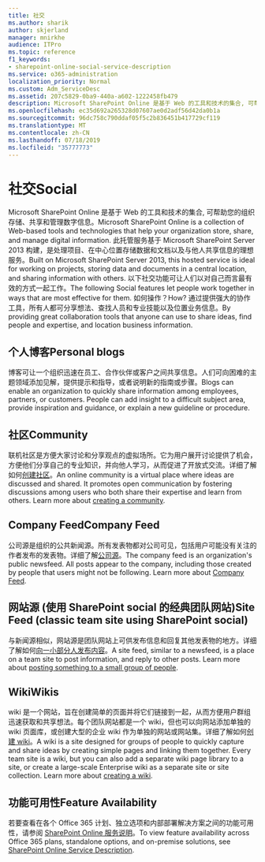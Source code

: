 ```yaml
---
title: 社交
ms.author: sharik
author: skjerland
manager: mnirkhe
audience: ITPro
ms.topic: reference
f1_keywords:
- sharepoint-online-social-service-description
ms.service: o365-administration
localization_priority: Normal
ms.custom: Adm_ServiceDesc
ms.assetid: 207c5829-0ba9-440a-a602-1222458fb479
description: Microsoft SharePoint Online 是基于 Web 的工具和技术的集合, 可帮助您的组织存储、共享和管理数字信息。 此托管服务基于 Microsoft SharePoint Server 2013 构建，是处理项目、在中心位置存储数据和文档以及与他人共享信息的理想服务。 以下社交功能可让人们以对自己而言最有效的方式一起工作。 如何操作？ 通过提供强大的协作工具，所有人都可分享想法、查找人员和专业技能以及位置业务信息。
ms.openlocfilehash: ec35d692a265328d07607ae0d2adf56d42da0b1a
ms.sourcegitcommit: 96dc758c790ddaf05f5c2b836451b417729cf119
ms.translationtype: MT
ms.contentlocale: zh-CN
ms.lasthandoff: 07/18/2019
ms.locfileid: "35777773"
---
```

# <a name="social"></a><span data-ttu-id="94195-107">社交</span><span class="sxs-lookup"><span data-stu-id="94195-107">Social</span></span>

<span data-ttu-id="94195-108">Microsoft SharePoint Online 是基于 Web 的工具和技术的集合, 可帮助您的组织存储、共享和管理数字信息。</span><span class="sxs-lookup"><span data-stu-id="94195-108">Microsoft SharePoint Online is a collection of Web-based tools and technologies that help your organization store, share, and manage digital information.</span></span> <span data-ttu-id="94195-109">此托管服务基于 Microsoft SharePoint Server 2013 构建，是处理项目、在中心位置存储数据和文档以及与他人共享信息的理想服务。</span><span class="sxs-lookup"><span data-stu-id="94195-109">Built on Microsoft SharePoint Server 2013, this hosted service is ideal for working on projects, storing data and documents in a central location, and sharing information with others.</span></span> <span data-ttu-id="94195-110">以下社交功能可让人们以对自己而言最有效的方式一起工作。</span><span class="sxs-lookup"><span data-stu-id="94195-110">The following Social features let people work together in ways that are most effective for them.</span></span> <span data-ttu-id="94195-111">如何操作？</span><span class="sxs-lookup"><span data-stu-id="94195-111">How?</span></span> <span data-ttu-id="94195-112">通过提供强大的协作工具，所有人都可分享想法、查找人员和专业技能以及位置业务信息。</span><span class="sxs-lookup"><span data-stu-id="94195-112">By providing great collaboration tools that anyone can use to share ideas, find people and expertise, and location business information.</span></span> 
  
## <a name="personal-blogs"></a><span data-ttu-id="94195-113">个人博客</span><span class="sxs-lookup"><span data-stu-id="94195-113">Personal blogs</span></span>
<span data-ttu-id="94195-114"><a name="bkmk_Blogs"> </a></span><span class="sxs-lookup"><span data-stu-id="94195-114"></span></span>

<span data-ttu-id="94195-p103">博客可让一个组织迅速在员工、合作伙伴或客户之间共享信息。人们可向困难的主题领域添加见解，提供提示和指导，或者说明新的指南或步骤。</span><span class="sxs-lookup"><span data-stu-id="94195-p103">Blogs can enable an organization to quickly share information among employees, partners, or customers. People can add insight to a difficult subject area, provide inspiration and guidance, or explain a new guideline or procedure.</span></span>
  
## <a name="community"></a><span data-ttu-id="94195-117">社区</span><span class="sxs-lookup"><span data-stu-id="94195-117">Community</span></span>
<span data-ttu-id="94195-118"><a name="bkmk_Community"> </a></span><span class="sxs-lookup"><span data-stu-id="94195-118"></span></span>

<span data-ttu-id="94195-p104">联机社区是方便大家讨论和分享观点的虚拟场所。它为用户展开讨论提供了机会，方便他们分享自己的专业知识，并向他人学习，从而促进了开放式交流。详细了解如何[创建社区](https://go.microsoft.com/fwlink/p/?LinkId=271061)。</span><span class="sxs-lookup"><span data-stu-id="94195-p104">An online community is a virtual place where ideas are discussed and shared. It promotes open communication by fostering discussions among users who both share their expertise and learn from others. Learn more about [creating a community](https://go.microsoft.com/fwlink/p/?LinkId=271061).</span></span>
  
## <a name="company-feed"></a><span data-ttu-id="94195-122">Company Feed</span><span class="sxs-lookup"><span data-stu-id="94195-122">Company Feed</span></span>
<span data-ttu-id="94195-123"><a name="bkmk_CompanyFeed"> </a></span><span class="sxs-lookup"><span data-stu-id="94195-123"></span></span>

<span data-ttu-id="94195-p105">公司源是组织的公共新闻源。所有发表物都对公司可见，包括用户可能没有关注的作者发布的发表物。详细了解[公司源](https://go.microsoft.com/fwlink/p/?LinkId=271062)。</span><span class="sxs-lookup"><span data-stu-id="94195-p105">The company feed is an organization's public newsfeed. All posts appear to the company, including those created by people that users might not be following. Learn more about [Company Feed](https://go.microsoft.com/fwlink/p/?LinkId=271062).</span></span>
  
## <a name="site-feed-classic-team-site-using-sharepoint-social"></a><span data-ttu-id="94195-127">网站源 (使用 SharePoint social 的经典团队网站)</span><span class="sxs-lookup"><span data-stu-id="94195-127">Site Feed (classic team site using SharePoint social)</span></span>
<span data-ttu-id="94195-128"><a name="bkmk_SiteFeed"> </a></span><span class="sxs-lookup"><span data-stu-id="94195-128"></span></span>

<span data-ttu-id="94195-p106">与新闻源相似，网站源是团队网站上可供发布信息和回复其他发表物的地方。详细了解如何[向一小部分人发布内容](https://go.microsoft.com/fwlink/p/?LinkId=271071)。</span><span class="sxs-lookup"><span data-stu-id="94195-p106">A site feed, similar to a newsfeed, is a place on a team site to post information, and reply to other posts. Learn more about [posting something to a small group of people](https://go.microsoft.com/fwlink/p/?LinkId=271071).</span></span>
  
## <a name="wikis"></a><span data-ttu-id="94195-131">Wiki</span><span class="sxs-lookup"><span data-stu-id="94195-131">Wikis</span></span>
<span data-ttu-id="94195-132"><a name="bkmk_Wikis"> </a></span><span class="sxs-lookup"><span data-stu-id="94195-132"></span></span>

<span data-ttu-id="94195-p107">wiki 是一个网站，旨在创建简单的页面并将它们链接到一起，从而方便用户群组迅速获取和共享想法。每个团队网站都是一个 wiki，但也可以向网站添加单独的 wiki 页面库，或创建大型的企业 wiki 作为单独的网站或网站集。详细了解如何[创建 wiki](https://go.microsoft.com/fwlink/p/?LinkId=271358)。</span><span class="sxs-lookup"><span data-stu-id="94195-p107">A wiki is a site designed for groups of people to quickly capture and share ideas by creating simple pages and linking them together. Every team site is a wiki, but you can also add a separate wiki page library to a site, or create a large-scale Enterprise wiki as a separate site or site collection. Learn more about [creating a wiki](https://go.microsoft.com/fwlink/p/?LinkId=271358).</span></span>
  
## <a name="feature-availability"></a><span data-ttu-id="94195-136">功能可用性</span><span class="sxs-lookup"><span data-stu-id="94195-136">Feature Availability</span></span>
<span data-ttu-id="94195-137"><a name="bkmk_Wikis"> </a></span><span class="sxs-lookup"><span data-stu-id="94195-137"></span></span>

<span data-ttu-id="94195-138">若要查看在各个 Office 365 计划、独立选项和内部部署解决方案之间的功能可用性，请参阅 [SharePoint Online 服务说明](sharepoint-online-service-description.md)。</span><span class="sxs-lookup"><span data-stu-id="94195-138">To view feature availability across Office 365 plans, standalone options, and on-premise solutions, see [SharePoint Online Service Description](sharepoint-online-service-description.md).</span></span>
  

